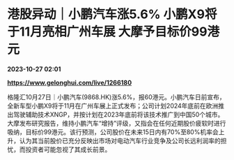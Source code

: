 # 港股异动｜小鹏汽车涨5.6% 小鹏X9将于11月亮相广州车展 大摩予目标价99港元

**2023-10-27 02:01**

**https://www.gelonghui.com/live/1266180**

格隆汇10月27日｜小鹏汽车(9868.HK)涨5.6%，报60港元。小鹏汽车日前宣布，全新车型小鹏X9将于11月在广州车展上正式发布；公司计划2024年底前在欧洲推出驾驶辅助技术XNGP，并按计划在2023年底前将该技术推广到中国50个城市。 大摩发布研究报告，维持小鹏汽车“增持”评级，又指会在任何近期股价疲软时进行吸纳，目标价99港元。该行预测，公司股价在未来15日内有70%至80%机率会上升，认为其当前股价已充分反映出市场对电动汽车行业竞争及公司长远利润率的担忧，而投资者可能忽视了其成长前景。